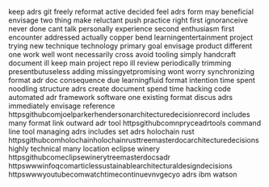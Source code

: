 keep adrs git freely reformat active decided feel adrs form may beneficial envisage two thing make reluctant push practice right first ignoranceive never done cant talk personally experience second enthusiasm first encounter addressed actually copper bend learningentertainment project trying new technique technology primary goal envisage product different one work well wont necessarily cross avoid tooling simply handcraft document ill keep main project repo ill review periodically trimming presentbutuseless adding missingyetpromising wont worry synchronizing format adr doc consequence due learningfluid format intention time spent noodling structure adrs create document spend time hacking code automated adr framework software one existing format discus adrs immediately envisage reference httpsgithubcomjoelparkerhendersonarchitecturedecisionrecord includes many format link outward adr tool httpsgithubcomnpryceadrtools command line tool managing adrs includes set adrs holochain rust httpsgithubcomholochainholochainrusttreemasterdocarchitecturedecisions highly technical many location eclipse winery httpsgithubcomeclipsewinerytreemasterdocsadr httpswwwinfoqcomarticlessustainablearchitecturaldesigndecisions httpswwwyoutubecomwatchtimecontinuevnvgecyo adrs ibm watson